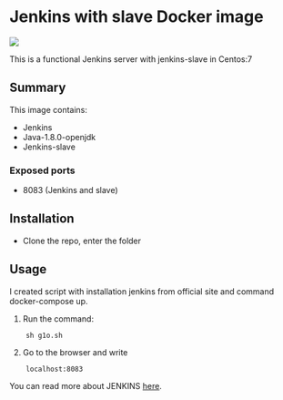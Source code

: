# Jenkins with slave Docker image
<img src="http://jenkins-ci.org/sites/default/files/jenkins_logo.png"/>

This is a functional Jenkins server with jenkins-slave in Centos:7

Summary
-------

This image contains:
* Jenkins
* Java-1.8.0-openjdk
* Jenkins-slave

### Exposed ports

* 8083 (Jenkins and slave)

Installation
------------
* Clone the repo, enter the folder

Usage
-----

I created script with installation jenkins from official site and command docker-compose up.


  1. Run the command:
```
    sh g1o.sh
```
  2. Go to the browser and write 
```
    localhost:8083
```

You can read more about JENKINS [here](https://jenkins.io).
